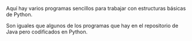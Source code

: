 Aquí hay varios programas sencillos para trabajar con estructuras básicas de Python.

Son iguales que algunos de los programas que hay en el repositorio de Java pero codificados en Python.
